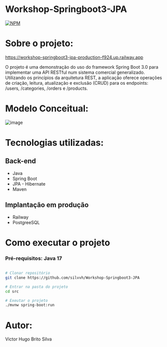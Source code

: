 # Workshop-Springboot3-JPA

[![NPM](https://img.shields.io/npm/l/react)](https://github.com/silvvh/Workshop-Springboot3-JPA/blob/main/LICENSE)

# Sobre o projeto:

https://workshop-springboot3-jpa-production-f924.up.railway.app

O projeto é uma demonstração do uso do framework Spring Boot 3.0 para implementar uma API RESTful num sistema comercial generalizado.
Utilizando os princípios da arquitetura REST, a aplicação oferece operações de criação, leitura, atualização e exclusão (CRUD) para os endpoints: /users, /categories, /orders e /products.

# Modelo Conceitual:
![image](https://github.com/silvvh/Workshop-Springboot3-JPA/assets/116448381/f6c21101-948b-4766-a642-6e3c2d66cb10)

# Tecnologias utilizadas:
## Back-end
- Java
- Spring Boot
- JPA - Hibernate
- Maven
## Implantação em produção
- Railway
- PostgreeSQL

# Como executar o projeto
### Pré-requisitos: Java 17

```bash

# Clonar repositório
git clone https://github.com/silvvh/Workshop-Springboot3-JPA

# Entrar na pasta do projeto
cd src

# Exeutar o projeto
./mvnw spring-boot:run
```
# Autor:

Victor Hugo Brito Silva

